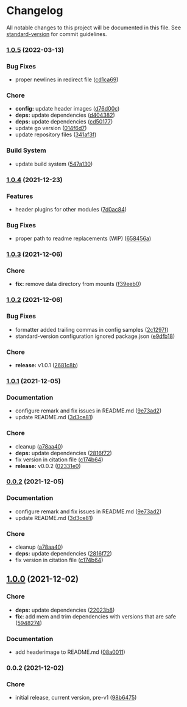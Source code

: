# Changelog

All notable changes to this project will be documented in this file. See [standard-version](https://github.com/conventional-changelog/standard-version) for commit guidelines.

### [1.0.5](https://github.com/dnb-org/dnb-hugo-netlification/compare/v1.0.4...v1.0.5) (2022-03-13)


### Bug Fixes

* proper newlines in redirect file ([cd1ca69](https://github.com/dnb-org/dnb-hugo-netlification/commit/cd1ca691d08eb2ed96117f437326db55476f09b8))


### Chore

* **config:** update header images ([d76d00c](https://github.com/dnb-org/dnb-hugo-netlification/commit/d76d00c6cb6eb1588be3a796ba63d9f47b8bdd48))
* **deps:** update dependencies ([d404382](https://github.com/dnb-org/dnb-hugo-netlification/commit/d4043825240624cd865b9e092f9df1a5f360bd02))
* **deps:** update dependencies ([cd50177](https://github.com/dnb-org/dnb-hugo-netlification/commit/cd50177c2ea579b259e130c1d1dfef5453146547))
* update go version ([014f6d7](https://github.com/dnb-org/dnb-hugo-netlification/commit/014f6d76f9aa524167db7903ce6b976a9fe46301))
* update repository files ([341af3f](https://github.com/dnb-org/dnb-hugo-netlification/commit/341af3fdaabd2340e7aa37a28339c5f791334438))


### Build System

* update build system ([547a130](https://github.com/dnb-org/dnb-hugo-netlification/commit/547a1304584cc35201a213fdde91e1e985308f4e))

### [1.0.4](https://github.com/dnb-org/dnb-hugo-netlification/compare/v1.0.3...v1.0.4) (2021-12-23)


### Features

* header plugins for other modules ([7d0ac84](https://github.com/dnb-org/dnb-hugo-netlification/commit/7d0ac84bbf2f457429eaabccc2886f99b8454cae))


### Bug Fixes

* proper path to readme replacements (WIP) ([658456a](https://github.com/dnb-org/dnb-hugo-netlification/commit/658456a40d2011b961f9fc4c97ec8548c5555396))

### [1.0.3](https://github.com/dnb-org/dnb-hugo-netlification/compare/v1.0.2...v1.0.3) (2021-12-06)


### Chore

* **fix:** remove data directory from mounts ([f39eeb0](https://github.com/dnb-org/dnb-hugo-netlification/commit/f39eeb047a5833d1961633aca0928f41ba96473c))

### [1.0.2](https://github.com/dnb-org/dnb-hugo-netlification/compare/v1.0.1...v1.0.2) (2021-12-06)


### Bug Fixes

* formatter added trailing commas in config samples ([2c1297f](https://github.com/dnb-org/dnb-hugo-netlification/commit/2c1297f632661a3a94bce3e1323e7ec39df98e48))
* standard-version configuration ignored package.json ([e9dfb18](https://github.com/dnb-org/dnb-hugo-netlification/commit/e9dfb18d552c4ca52b6a942eb3f23a1678654ff6))


### Chore

* **release:** v1.0.1 ([2681c8b](https://github.com/dnb-org/dnb-hugo-netlification/commit/2681c8bafe20128006498ef4c510623e68a4b9b2))

### [1.0.1](https://github.com/dnb-org/dnb-hugo-netlification/compare/v1.0.0...v1.0.1) (2021-12-05)


### Documentation

* configure remark and fix issues in README.md ([9e73ad2](https://github.com/dnb-org/dnb-hugo-netlification/commit/9e73ad26fab2d0d304a1ba0c5be328f48e69a22b))
* update README.md ([3d3ce81](https://github.com/dnb-org/dnb-hugo-netlification/commit/3d3ce810b239094b10b24b067219d2194ea09a8d))


### Chore

* cleanup ([a78aa40](https://github.com/dnb-org/dnb-hugo-netlification/commit/a78aa4067ece8bb5d02a79217ba8e2c739314a30))
* **deps:** update dependencies ([2816f72](https://github.com/dnb-org/dnb-hugo-netlification/commit/2816f720a9820bb03c116e5bace84eafd584b4b5))
* fix version in citation file ([c174b64](https://github.com/dnb-org/dnb-hugo-netlification/commit/c174b6478c2c5e588090b1d0ff056e4f812523cc))
* **release:** v0.0.2 ([02331e0](https://github.com/dnb-org/dnb-hugo-netlification/commit/02331e02c80a1302e97edab188a08b8477f0c124))

### [0.0.2](https://github.com/dnb-org/dnb-hugo-netlification/compare/v1.0.0...v0.0.2) (2021-12-05)


### Documentation

* configure remark and fix issues in README.md ([9e73ad2](https://github.com/dnb-org/dnb-hugo-netlification/commit/9e73ad26fab2d0d304a1ba0c5be328f48e69a22b))
* update README.md ([3d3ce81](https://github.com/dnb-org/dnb-hugo-netlification/commit/3d3ce810b239094b10b24b067219d2194ea09a8d))


### Chore

* cleanup ([a78aa40](https://github.com/dnb-org/dnb-hugo-netlification/commit/a78aa4067ece8bb5d02a79217ba8e2c739314a30))
* **deps:** update dependencies ([2816f72](https://github.com/dnb-org/dnb-hugo-netlification/commit/2816f720a9820bb03c116e5bace84eafd584b4b5))
* fix version in citation file ([c174b64](https://github.com/dnb-org/dnb-hugo-netlification/commit/c174b6478c2c5e588090b1d0ff056e4f812523cc))

## [1.0.0](https://github.com/dnb-org/dnb-hugo-netlification/compare/v0.0.2...v1.0.0) (2021-12-02)


### Chore

* **deps:** update dependencies ([22023b8](https://github.com/dnb-org/dnb-hugo-netlification/commit/22023b821fed68744b257d7ef274adcc99134ada))
* **fix:** add mem and trim dependencies with versions that are safe ([5948274](https://github.com/dnb-org/dnb-hugo-netlification/commit/59482741dec8fed90b91d3c3a16a393e58613b48))


### Documentation

* add headerimage to README.md ([08a0011](https://github.com/dnb-org/dnb-hugo-netlification/commit/08a0011c58148f881284fdd9a79a5d7731673f5e))

### 0.0.2 (2021-12-02)


### Chore

* initial release, current version, pre-v1 ([98b6475](https://github.com/dnb-org/dnb-hugo-netlification/commit/98b64757206d0a5a3eddbb76392217f56ef2d0bf))
